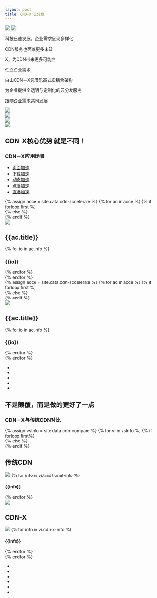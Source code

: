 ```yaml
---
layout: post
title: CND-X 云分发
---
```


<div class="col-sm-12 col-md-6">
    <div class="products-head">
        <img class="hidden-xs" src="{{ site.baseurl }}public/image/cdn/cdn-01.png">
        <img class="visible-xs" src="{{ site.baseurl }}public/image/cdn/cdn-011.png">
    </div>
</div>
<div class="col-sm-12 col-md-6">
    <div class="service-head">
        <p>科技迅速发展，企业需求呈现多样化</p>
        <p>CDN服务也面临更多未知</p>
        <p>X，为CDN带来更多可能性</p>
        <p>伫立企业需求</p>
        <p>白山CDN－X凭借乐高式松耦合架构</p>
        <p>为企业提供全透明与定制化的云分发服务</p>
        <p>跟随企业需求共同发展</p>
    </div>
</div>
<div class="clean"></div>
<div class="col-xs-6">
    <img src="{{ site.baseurl }}public/image/cdn/cdn-02.jpg">
</div>
<div class="col-xs-6">
    <img src="{{ site.baseurl }}public/image/cdn/cdn-03.jpg">
</div>
<div class="col-xs-6">
    <img src="{{ site.baseurl }}public/image/cdn/cdn-04.jpg">
</div>
<div class="col-xs-6">
    <img src="{{ site.baseurl }}public/image/cdn/cdn-05.jpg">
</div>
<div class="clean"></div>
<div class="bottom-100 hidden-xs"></div>
<div class="ccx-h">
    <h2>CDN-X核心优势 就是不同！</h2>
    <h3>CDN－X应用场景</h3>
</div>
<div class="ccx-u hidden-xs">
    <ul role="tablist">
        <li role="presentation" class="active"><a href="#ccx_ym" data-toggle="tab">页面加速</a></li>
        <li role="presentation"><a href="#ccx_xz" data-toggle="tab">下载加速</a></li>
        <li role="presentation"><a href="#ccx_dt" data-toggle="tab">动态加速</a></li>
        <li role="presentation"><a href="#ccx_db" data-toggle="tab">点播加速</a></li>
        <li role="presentation"><a href="#ccx_zb" data-toggle="tab">直播加速</a></li>
    </ul>
    <div class="tab-content">
        {% assign acce = site.data.cdn-accelerate %}
        {% for ac in acce %}
        {% if forloop.first %}
        <div role="tabpanel" class="ccx-y tab-pane active" id="{{ac.id}}">
        {% else %}
        <div role="tabpanel" class="ccx-y tab-pane" id="{{ac.id}}">
        {% endif %}
            <div class="col-xs-6">
                <img src="{{ site.baseurl }}public/image/cdn/{{ac.img}}">
            </div>
            <div class="col-xs-6">
                <h2>{{ac.title}}</h2>
                {% for io in ac.info %}
                <h3>{{io}}</h3>
                {% endfor %}
            </div>
            <div class="clean"></div>
        </div>
        {% endfor %}
    </div>
</div>
<div class="slider-cdn-xs visible-xs">
    {% assign acce = site.data.cdn-accelerate %}
    {% for ac in acce %}
    {% if forloop.first %}
    <div class="ccx-dy ccx-dy-first slider">
    {% else %}
    <div class="ccx-dy slider">
    {% endif %}
        <div class="col-xs-4 cdn-application">
            <img class="img-center" src="{{ site.baseurl }}public/image/cdn/{{ac.img}}">
        </div>
        <div class="col-xs-8">
            <h2>{{ac.title}}</h2>
            {% for io in ac.info %}
            <h3>{{io}}</h3>
            {% endfor %}
        </div>
        <div class="clean"></div>
    </div>
    {% endfor %}
</div>
<div class="ccx-btn slider-btn visible-xs">
    <ul>
        <li class="ccx-btn-hover"></li>
        <li></li>
        <li></li>
        <li></li>
        <li></li>
    </ul>
</div>
<div class="clean"></div>

<div class="mar-b-100 hidden-xs"></div>
<div class="ccx-h">
    <h2>不是颠覆，而是做的更好了一点</h2>
    <h3>CDN－X与传统CDN对比</h3>
</div>
<div class="ccx-gd">
    {% assign vsInfo = site.data.cdn-compare %}
    {% for vi in vsInfo %}
    {% if forloop.first%}
    <div class="ccx-dy ccx-dy-first slider">   
    {% else %}
    <div class="ccx-dy slider">
    {% endif %}
        <div class="col-xs-5 color-4">
            <h2>传统CDN</h2>
            <img src="{{ site.baseurl }}public/image/cdn/{{vi.traditional-img}}">
            {% for info in vi.traditional-info %}
            <h4>{{info}}</h4>
            {% endfor %}
        </div>
        <div class="col-xs-2">
            <img class="img-vs hidden-xs" src="{{ site.baseurl }}public/image/cdn/cdn-vs.jpg">
            <div class="visible-xs shadow-line"></div>
        </div>
        <div class="col-xs-5 ccx-second">
            <h2>CDN-X</h2>
            <img src="{{ site.baseurl }}public/image/cdn/{{vi.cdn-x-img}}">
            {% for info in vi.cdn-x-info %}
            <h4>{{info}}</h4>
            {% endfor %}
        </div>
        <div class="clean"></div>
    </div>
{% endfor %}
</div>
<div class="ccx-btn slider-btn">
    <ul>
        <li class="ccx-btn-hover"></li>
        <li></li>
        <li></li>
        <li></li>
        <li></li>
        <li></li>
    </ul>
</div>
<div class="clean"></div>
